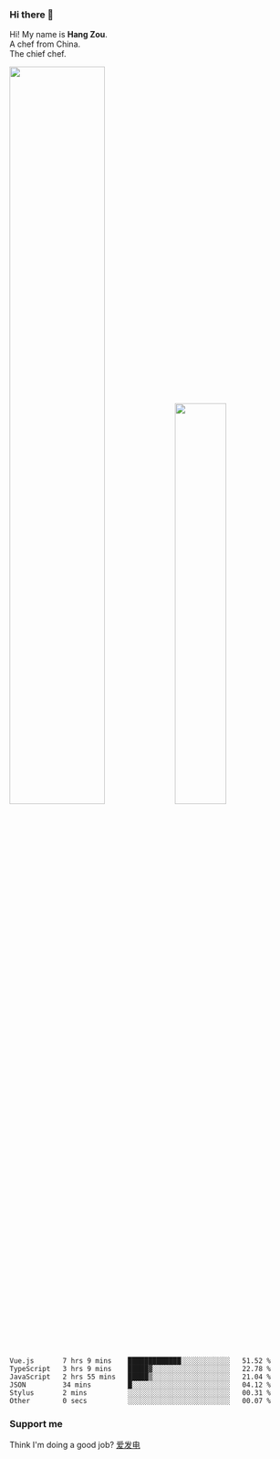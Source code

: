 ### Hi there 👋

Hi! My name is **Hang Zou**.  
A chef from China.  
The chief chef.

<img align="" width="57.5%" src="https://github-readme-stats.vercel.app/api?username=zouhangwithsweet&hide_title=true&hide_border=true&show_icons=true&include_all_commits=true&line_height=21" /><img align="" width="42.4%" src="https://github-readme-stats.vercel.app/api/top-langs/?username=zouhangwithsweet&hide_title=true&hide_border=true&layout=compact" />

<!--START_SECTION:waka-->

```text
Vue.js       7 hrs 9 mins    █████████████░░░░░░░░░░░░   51.52 %
TypeScript   3 hrs 9 mins    █████▓░░░░░░░░░░░░░░░░░░░   22.78 %
JavaScript   2 hrs 55 mins   █████▒░░░░░░░░░░░░░░░░░░░   21.04 %
JSON         34 mins         █░░░░░░░░░░░░░░░░░░░░░░░░   04.12 %
Stylus       2 mins          ░░░░░░░░░░░░░░░░░░░░░░░░░   00.31 %
Other        0 secs          ░░░░░░░░░░░░░░░░░░░░░░░░░   00.07 %
```

<!--END_SECTION:waka-->

### Support me

Think I'm doing a good job? [爱发电](https://afdian.net/@zouhangsweet)
